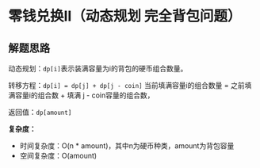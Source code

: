 # 零钱兑换II（动态规划 完全背包问题）

## 解题思路

动态规划：`dp[i]`表示装满容量为i的背包的硬币组合数量。

转移方程：`dp[i] = dp[j] + dp[j - coin]`
当前填满容量i的组合数量 = 之前填满容量i的组合数 + 填满 j - coin容量的组合数，

返回值：`dp[amount]`

**复杂度：**

- 时间复杂度：O(n * amount)，其中n为硬币种类，amount为背包容量
- 空间复杂度：O(amount)
